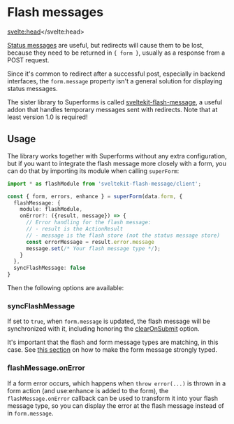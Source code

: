 # Flash messages

<svelte:head><title>Integrate Superforms with sveltekit-flash-message</title></svelte:head>

[Status messages](/concepts/messages) are useful, but redirects will cause them to be lost, because they need to be returned in `{ form }`, usually as a response from a POST request.

Since it's common to redirect after a successful post, especially in backend interfaces, the `form.message` property isn't a general solution for displaying status messages.

The sister library to Superforms is called [sveltekit-flash-message](https://github.com/ciscoheat/sveltekit-flash-message), a useful addon that handles temporary messages sent with redirects. Note that at least version 1.0 is required!

## Usage

The library works together with Superforms without any extra configuration, but if you want to integrate the flash message more closely with a form, you can do that by importing its module when calling `superForm`:

```ts
import * as flashModule from 'sveltekit-flash-message/client';

const { form, errors, enhance } = superForm(data.form, {
  flashMessage: {
    module: flashModule,
    onError?: ({result, message}) => {
      // Error handling for the flash message:
      // - result is the ActionResult
      // - message is the flash store (not the status message store)
      const errorMessage = result.error.message
      message.set(/* Your flash message type */);
    }
  },
  syncFlashMessage: false
}
```

Then the following options are available:

### syncFlashMessage

If set to `true`, when `form.message` is updated, the flash message will be synchronized with it, including honoring the [clearOnSubmit](/concepts/submit-behavior#clearonsubmit) option. 

It's important that the flash and form message types are matching, in this case. See [this section](/concepts/messages#strongly-typed-message) on how to make the form message strongly typed.

### flashMessage.onError

If a form error occurs, which happens when `throw error(...)` is thrown in a form action (and use:enhance is added to the form), the `flashMessage.onError` callback can be used to transform it into your flash message type, so you can display the error at the flash message instead of in `form.message`.
